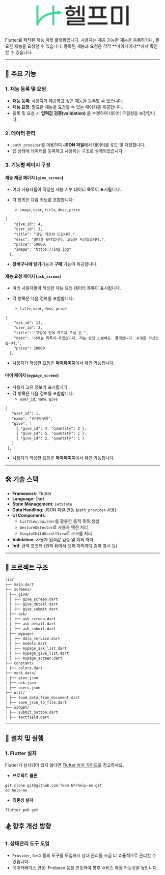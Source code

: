 <p align="center">
  <img src="assets/images/logo.svg" alt="App Logo" width="300">
</p>

<br>
Flutter로 제작된 재능 마켓 플랫폼입니다. 사용자는 제공 가능한 재능을 등록하거나, 필요한 재능을 요청할 수 있습니다. 등록된 재능과 요청은 각각 **마이페이지**에서 확인할 수 있습니다.

---

## 📌 **주요 기능**

### 1. **재능 등록 및 요청**

- **재능 등록**: 사용자가 제공하고 싶은 재능을 등록할 수 있습니다.
- **재능 요청**: 필요한 재능을 요청할 수 있는 페이지를 제공합니다.
- 등록 및 요청 시 **입력값 검증(validation)** 을 수행하여 데이터 무결성을 보장합니다.

### 2. **데이터 관리**

- `path_provider`를 이용하여 **JSON 파일**에서 데이터를 로드 및 저장합니다.
- 앱 상태에 데이터를 등록하고 사용하는 구조로 설계되었습니다.

### 3. **기능별 페이지 구성**

#### **재능 제공 페이지 (`give_screen`)**

- 여러 사용자들이 작성한 재능 기부 데이터 목록이 표시됩니다.
- 각 항목은 다음 정보를 포함합니다:

  - `image`, `user`, `title`, `desc`, `price`

```
{
    "give_id": 4,
    "user_id": 3,
    "title": "코딩 가르쳐 드립니다.",
    "desc": "별내동 GPT입니다. 코딩은 자신있습니다.",
    "price": 50000,
    "image": "https://img.jpg"
  },
```

- **장바구니에 담기**기능과 **구매** 기능이 제공됩니다.

#### **재능 요청 페이지 (`ask_screen`)**

- 여러 사용자들이 작성한 재능 요청 데이터 목룍이 표시됩니다.
- 각 항목은 다음 정보를 포함합니다:

  - `title`, `user`, `desc`, `price`

```
{
    "ask_id": 12,
    "user_id": 2,
    "title": "고양이 언어 가르쳐 주실 분.",
    "desc": "사례는 톡톡히 하겠습니다. 저는 완전 초보예요. 물개입니다. 수영은 자신있습니다.",
    "price": 20000
  },
```

- 사용자가 작성한 요청은 **마이페이지**에서 확인 가능합니다.

#### **마이 페이지 (`mypage_screen`)**

- 사용자 고유 정보가 표시됩니다.
- 각 항목은 다음 정보를 포함합니다:
  - `user_id`, `name`, `give`

```
{
   "user_id": 1,
   "name": "솜사탕구름",
   "give": [
     { "give_id": 4, "quantity": 2 },
     { "give_id": 5, "quantity": 1 },
     { "give_id": 2, "quantity": 1 }
   ]
 },
```

- 사용자가 작성한 요청은 **마이페이지**에서 확인 가능합니다.

---

## 🛠️ **기술 스택**

- **Framework**: Flutter
- **Language**: Dart
- **State Management**: `setState`
- **Data Handling**: JSON 파일 연동 (`path_provider` 사용)
- **UI Components**:
  - `ListView.builder`를 활용한 동적 목록 생성
  - `GestureDetector`로 사용자 액션 처리
  - `SingleChildScrollView`로 스크롤 처리
- **Validation**: 사용자 입력값 검증 및 예외 처리
- **Intl**: 금액 포맷터 (원화 뒤에서 셋째 자리마다 컴마 표시 등)

---

## 📂 **프로젝트 구조**

```
lib/
├── main.dart
├── screens/
│ ├── give/
│ │ ├── give_screen.dart
│ │ ├── give_detail.dart
│ │ ├── give_submit.dart
│ ├── ask/
│ │ ├── ask_screen.dart
│ │ ├── ask_detail.dart
│ │ ├── ask_submit.dart
│ ├── mypage/
│ │ ├── data_service.dart
│ │ ├── models.dart
│ │ ├── mypage_ask_list.dart
│ │ ├── mypage_give_list.dart
│ │ ├── mypage_screen.dart
├── constant/
│ ├── colors.dart
├── mock_data/
│ ├── give.json
│ ├── ask.json
│ ├── users.json
├── util/
│ ├── load_data_from_document.dart
│ ├── save_json_to_file.dart
├── widget/
│ ├── submit_button.dart
│ ├── textfield.dart
```

---

## 🚀 **설치 및 실행**

### 1. **Flutter 설치**

Flutter가 설치되어 있지 않다면 [Flutter 설치 가이드](https://docs.flutter.dev/get-started/install)를 참고하세요.

- **프로젝트 클론**

```
git clone git@github.com:Team-NP/help-me.git
cd help-me
```

- **의존성 설치**

```
flutter pub get
```

## 🏂 **향후 개선 방향**

### 1. **상태관리 도구 도입**

- `Provider`, `GetX` 등의 도구를 도입해서 상태 관리를 조금 더 효율적으로 관리할 수 있습니다.
- 데이터베이스 연동: Firebase 등을 연동하여 향후 서비스 확장 가능성을 높입니다.

